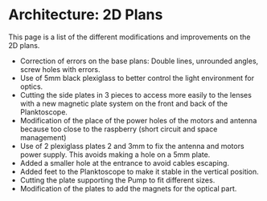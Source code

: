 # Architecture: 2D Plans
This page is a list of the different modifications and improvements on the 2D plans.

- Correction of errors on the base plans: Double lines, unrounded angles, screw holes with errors.
- Use of 5mm black plexiglass to better control the light environment for optics.
- Cutting the side plates in 3 pieces to access more easily to the lenses with a new magnetic plate system on the front and back of the Planktoscope.
- Modification of the place of the power holes of the motors and antenna because too close to the raspberry (short circuit and space management)
- Use of 2 plexiglass plates 2 and 3mm to fix the antenna and motors power supply. This avoids making a hole on a 5mm plate.
- Added a smaller hole at the entrance to avoid cables escaping.
- Added feet to the Planktoscope to make it stable in the vertical position.
- Cutting the plate supporting the Pump to fit different sizes.
- Modification of the plates to add the magnets for the optical part.
  

